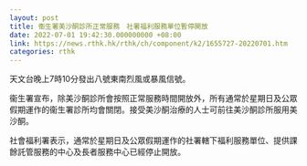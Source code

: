 ```yaml
---
layout: post
title: 衞生署美沙酮診所正常服務　社署福利服務單位暫停開放
date: 2022-07-01 19:42:30.000000000 +08:00
link: https://news.rthk.hk/rthk/ch/component/k2/1655727-20220701.htm
categories: rthk
---
```


天文台晚上7時10分發出八號東南烈風或暴風信號。

衞生署宣布，除美沙酮診所會按照正常服務時間開放外，所有通常於星期日及公眾假期運作的衞生署診所均會關閉。接受美沙酮治療的人士可前往美沙酮診所服用美沙酮。

社會福利署表示，通常於星期日及公眾假期運作的社署轄下福利服務單位、提供課餘託管服務的中心及長者服務中心已經停止開放。
